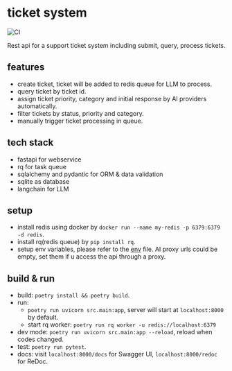 # ticket system
![CI](https://github.com/reminia/ticket-system/actions/workflows/ci.yml/badge.svg)

Rest api for a support ticket system including submit, query, process tickets.

## features

* create ticket, ticket will be added to redis queue for LLM to process.
* query ticket by ticket id.
* assign ticket priority, category and initial response by AI providers automatically.
* filter tickets by status, priority and category.
* manually trigger ticket processing in queue.

## tech stack

* fastapi for webservice
* rq for task queue
* sqlalchemy and pydantic for ORM & data validation
* sqlite as database
* langchain for LLM

## setup

* install redis using docker by `docker run --name my-redis -p 6379:6379 -d redis`.
* install rq(redis queue) by `pip install rq`.
* setup env variables, please refer to the [env](.env.example) file.
AI proxy urls could be empty, set them if u access the api through a proxy.

## build & run

* build: `poetry install && poetry build`.
* run:
    - `poetry run uvicorn src.main:app`, server will start at `localhost:8000` by default.
    -  start rq worker: `poetry run rq worker -u redis://localhost:6379`
* dev mode: `poetry run uvicorn src.main:app --reload`, reload when codes changed.
* test: `poetry run pytest`.
* docs: visit `localhost:8000/docs` for Swagger UI, `localhost:8000/redoc` for ReDoc.

